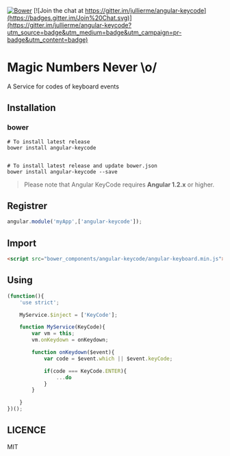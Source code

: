 [![Bower](https://img.shields.io/bower/v/angular-keycode.svg)](http://bower.io/search/?q=angular-keycode)
[![Join the chat at https://gitter.im/jullierme/angular-keycode](https://badges.gitter.im/Join%20Chat.svg)](https://gitter.im/jullierme/angular-keycode?utm_source=badge&utm_medium=badge&utm_campaign=pr-badge&utm_content=badge)


Magic Numbers Never \o/
===================

A Service for codes of keyboard events

Installation
-------------

### bower

```shell
# To install latest release
bower install angular-keycode


# To install latest release and update bower.json
bower install angular-keycode --save
```

> Please note that Angular KeyCode requires **Angular 1.2.x** or higher.


Registrer
-------------
```js
angular.module('myApp',['angular-keycode']);
```

Import
-------------
```html
<script src="bower_components/angular-keycode/angular-keyboard.min.js"></script>
```

Using
-------------
```js
(function(){
	'use strict';

	MyService.$inject = ['KeyCode'];

	function MyService(KeyCode){
		var vm = this;
		vm.onKeydown = onKeydown;

		function onKeydown($event){
			var code = $event.which || $event.keyCode;

			if(code === KeyCode.ENTER){
				...do
			}
		}

	}
})();

```

LICENCE
-------------

MIT